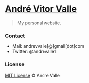 # [André Vitor Valle](http://andrevalle.co)

>My personal website.

### Contact

- Mail: andrevvalle[@]gmail[dot]com
- Twitter: @andrevalle1

### License

[MIT License](http://andrevalle.mit-license.org/) © Andre Valle
